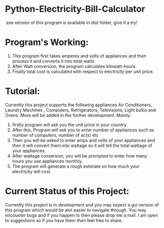 # Python-Electricity-Bill-Calculator
.exe version of this program is available in dist folder, give it a try!
# Program's Working:
1. This program first takes amperes and volts of appliances and then process it and converts it into total watts
2. After Watt conversion, the program calculates kilowatt-hours 
3. Finally total cost is calculated with respect to electricity per unit price.

# Tutorial:
Currently this project supports the following appliances 
Air Conditioners, Laundry Machines , Computers, Refrigerators, Televisions, Light bulbs and Ovens. More will be added in the further development.
Mainly:
1. firstly program will ask you the unit price in your country.
2. After this, Program will ask you to enter number of appliances such as number of computers, number of ac(s) etc
3. Then you will be asked to enter amps and volts of your appliances and then it will convert them into wattage so it will tell the total wattage of your appliances.
4. After wattage conversion, you will be prompted to enter how many hours you use appliances monthly.
5. The program will generate a rough estimate on how much your electricity will cost.

# Current Status of this Project:
Currently this project is in development and you may expect a gui version of this program which would be alot easier to navigate through. You may encounter bugs and if you happen to then please drop me a mail. 
I am open to suggestions so if you have them then feel free to share.
